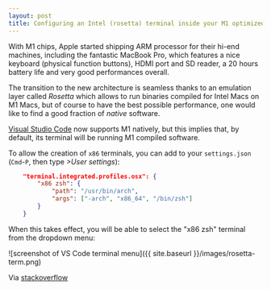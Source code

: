 ```yaml
---
layout: post
title: Configuring an Intel (rosetta) terminal inside your M1 optimized VS Code
---
```


With M1 chips, Apple started shipping ARM processor for their hi-end machines, including the fantastic MacBook Pro, which
features a nice keyboard (physical function buttons), HDMI port and SD reader, a 20 hours battery life and very good
performances overall.

The transition to the new architecture is seamless thanks to an emulation layer called *Rosetta* which allows to run 
binaries compiled for Intel Macs on M1 Macs, but of course to have the best possible performance, one would like to find
a good fraction of *native* software.

[Visual Studio Code](https://code.visualstudio.com/) now supports M1 natively, but this implies that, by default, its terminal
will be running M1 compiled software.

To allow the creation of `x86` terminals, you can add to your `settings.json` (`Cmd`-`P`, then type *>User settings*):

```json
    "terminal.integrated.profiles.osx": {
        "x86 zsh": {
            "path": "/usr/bin/arch",
            "args": ["-arch", "x86_64", "/bin/zsh"]
        }
    }
  ```
  
 When this takes effect, you will be able to select the "x86 zsh" terminal from the dropdown menu:
 
 ![screenshot of VS Code terminal menu]({{ site.baseurl }}/images/rosetta-term.png)
 
 Via [stackoverflow](https://stackoverflow.com/questions/70217885/configure-m1-vscode-arm-but-with-a-rosetta-terminal)
